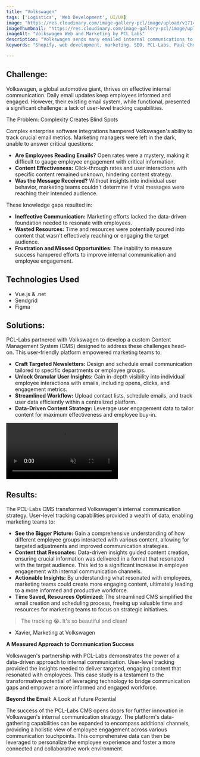 ```yaml
---
title: "Volkswagen"
tags: ['Logistics', 'Web Development', UI/UX]
image: "https://res.cloudinary.com/image-gallery-pcl/image/upload/v1714789949/Blawby/Volkswagen_Featured_tj5mnw.webp"
imageThumbnail: "https://res.cloudinary.com/image-gallery-pcl/image/upload/v1714791183/Blawby/Volkswagen_x0bmui.webp"
imageAlt: "Volkswagen Web and Marketing by PCL Labs"
description: "Volkswagen sends many emailed internal communications to its various employees. However, due to the complexities of enterprise software integrations, they had limited tracking for their open, clicks, and engagement rates by user. Our CMS allowed marketing members to email the same newsletters and communications with 1:1 user level tracking, giving the marketing team the insight they needed to ensure their success."
keywords: "Shopify, web development, marketing, SEO, PCL-Labs, Paul Chris Luke"

---
```


## Challenge:

Volkswagen, a global automotive giant, thrives on effective internal communication. Daily email updates keep employees informed and engaged. However, their existing email system, while functional, presented a significant challenge: a lack of user-level tracking capabilities.

The Problem: Complexity Creates Blind Spots

Complex enterprise software integrations hampered Volkswagen's ability to track crucial email metrics. Marketing managers were left in the dark, unable to answer critical questions:

-   **Are Employees Reading Emails?** Open rates were a mystery, making it difficult to gauge employee engagement with critical information.
-   **Content Effectiveness:** Click-through rates and user interactions with specific content remained unknown, hindering content strategy.
-   **Was the Message Received?** Without insights into individual user behavior, marketing teams couldn't determine if vital messages were reaching their intended audience.

These knowledge gaps resulted in:

-   **Ineffective Communication:** Marketing efforts lacked the data-driven foundation needed to resonate with employees.
-   **Wasted Resources:** Time and resources were potentially poured into content that wasn't effectively reaching or engaging the target audience.
-   **Frustration and Missed Opportunities:** The inability to measure success hampered efforts to improve internal communication and employee engagement.

## Technologies Used

- Vue.js & .net
- Sendgrid
- Figma



## Solutions:

PCL-Labs partnered with Volkswagen to develop a custom Content Management System (CMS) designed to address these challenges head-on. This user-friendly platform empowered marketing teams to:

-   **Craft Targeted Newsletters:** Design and schedule email communication tailored to specific departments or employee groups.
-   **Unlock Granular User Insights:** Gain in-depth visibility into individual employee interactions with emails, including opens, clicks, and engagement metrics.
-   **Streamlined Workflow:** Upload contact lists, schedule emails, and track user data efficiently within a centralized platform.
-   **Data-Driven Content Strategy:** Leverage user engagement data to tailor content for maximum effectiveness and employee buy-in.
<video controls autoplay loop muted playsinline class="w-full">
  <source src="https://res.cloudinary.com/image-gallery-pcl/video/upload/v1717156259/Blawby/c7159f0468f4d274bca18e56416dd987_ye6ajo.mp4" type="video/mp4">
  Your browser does not support the video tag.
</video>

## Results:

The PCL-Labs CMS transformed Volkswagen's internal communication strategy. User-level tracking capabilities provided a wealth of data, enabling marketing teams to:

-   **See the Bigger Picture:** Gain a comprehensive understanding of how different employee groups interacted with various content, allowing for targeted adjustments and improved communication strategies.
-   **Content that Resonates:** Data-driven insights guided content creation, ensuring crucial information was delivered in a format that resonated with the target audience. This led to a significant increase in employee engagement with internal communication channels.
-   **Actionable Insights:** By understanding what resonated with employees, marketing teams could create more engaging content, ultimately leading to a more informed and productive workforce.
-   **Time Saved, Resources Optimized:** The streamlined CMS simplified the email creation and scheduling process, freeing up valuable time and resources for marketing teams to focus on strategic initiatives.

> The tracking 😭. It's so beautiful and clean!

 - Xavier, Marketing at Volkswagen

**A Measured Approach to Communication Success**

Volkswagen's partnership with PCL-Labs demonstrates the power of a data-driven approach to internal communication. User-level tracking provided the insights needed to deliver targeted, engaging content that resonated with employees. This case study is a testament to the transformative potential of leveraging technology to bridge communication gaps and empower a more informed and engaged workforce.

**Beyond the Email:** A Look at Future Potential

The success of the PCL-Labs CMS opens doors for further innovation in Volkswagen's internal communication strategy. The platform's data-gathering capabilities can be expanded to encompass additional channels, providing a holistic view of employee engagement across various communication touchpoints. This comprehensive data can then be leveraged to personalize the employee experience and foster a more connected and collaborative work environment.